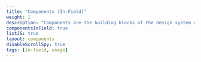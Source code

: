```yaml
---
title: "Components (In-Field)"
weight: 1
description: "Components are the building blocks of the design system designed with users in mind."
componentsInField: true
listJS: true
layout: components
disableScrollSpy: true
tags: [in-field, usage]
---
```


<style>
main .col-xl-4:has(.card-components),
main .col-xl-4:has(.card-components-in-field),
main .col-xl-4:has(.card-in-field) {
  display: none !important;
}
</style>
